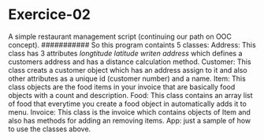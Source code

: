 # Exercice-02
A simple restaurant management script (continuing our path on OOC concept).
###########
So this program containts 5 classes: 
  Address: 
    This class has 3 attributes _longtitude_ _latitude_ _writen address_ which defines a customers address and has a distance calculation method.
  Customer:
    This class creats a customer object which has an address assign to it and also other attributes as a unique id (customer number) and a name.
  Item: 
    This class objects are the food items in your invoice that are basically food objects with a count and description. 
  Food:
    This class contains an array list of food that everytime you create a food object in automatically adds it to menu.
  Invoice:
    This class is the invoice which contains objects of Item and also has methods for adding an removing items.
  App:
    just a sample of how to use the classes above.
    

